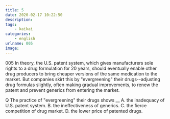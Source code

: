 ```yaml
---
title: 5
date: 2020-02-17 10:22:50
description:
tags:
	- kaikai
categories:
	- english
urlname: 005
image:
---
```

<span id="inline-yellow">005</span>
In theory, the U.S. patent system, which gives manufacturers sole rights to a drug formulation for 20 years, should eventually enable other drug producers to bring cheaper versions of the same medication to the market. But companies skirt this by "evergreening" their drugs--adjusting drug formulas slightly, often making gradual improvements, to renew the patent and prevent generics from entering the market.

<span id="inline-blue">Q</span>
The practice of "evergreening" their drugs shows __
A. the inadequacy of U.S. patent system.
B. the ineffectiveness of generics.
C. the fierce competition of drug market.
D. the lower price of patented drugs.


<!--more-->

